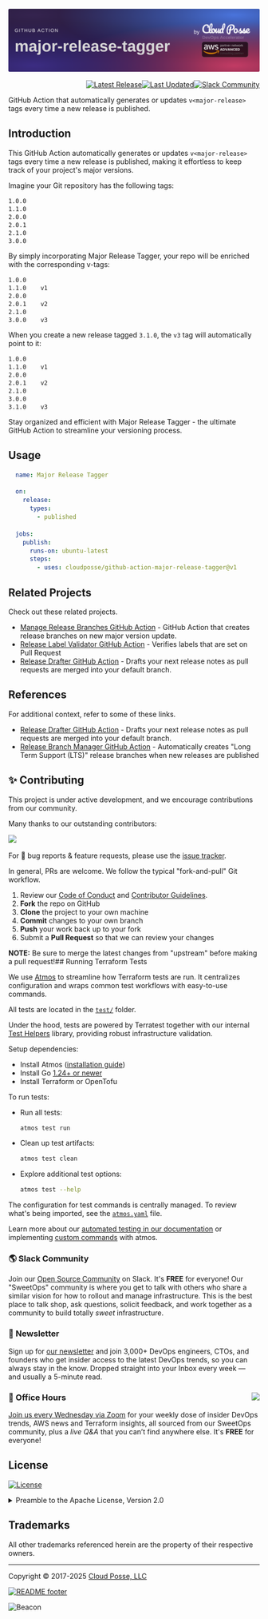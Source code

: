 

<!-- markdownlint-disable -->
<a href="https://cpco.io/homepage"><img src="https://github.com/cloudposse/github-action-major-release-tagger/blob/main/.github/banner.png?raw=true" alt="Project Banner"/></a><br/>


<p align="right"><a href="https://github.com/cloudposse/github-action-major-release-tagger/releases/latest"><img src="https://img.shields.io/github/release/cloudposse/github-action-major-release-tagger.svg?style=for-the-badge" alt="Latest Release"/></a><a href="https://github.com/cloudposse/github-action-major-release-tagger/commits"><img src="https://img.shields.io/github/last-commit/cloudposse/github-action-major-release-tagger.svg?style=for-the-badge" alt="Last Updated"/></a><a href="https://cloudposse.com/slack"><img src="https://slack.cloudposse.com/for-the-badge.svg" alt="Slack Community"/></a>

</p>
<!-- markdownlint-restore -->

<!--




  ** DO NOT EDIT THIS FILE
  **
  ** This file was automatically generated by the `cloudposse/build-harness`.
  ** 1) Make all changes to `README.yaml`
  ** 2) Run `make init` (you only need to do this once)
  ** 3) Run`make readme` to rebuild this file.
  **
  ** (We maintain HUNDREDS of open source projects. This is how we maintain our sanity.)
  **





-->

GitHub Action that automatically generates or updates `v<major-release>` tags every time a new release is published.




## Introduction

This GitHub Action automatically generates or updates `v<major-release>` tags every time a new release is published, making it effortless to keep track of your project's major versions.

Imagine your Git repository has the following tags:

```
1.0.0
1.1.0
2.0.0
2.0.1
2.1.0
3.0.0
```

By simply incorporating Major Release Tagger, your repo will be enriched with the corresponding v-tags:

```
1.0.0
1.1.0    v1
2.0.0
2.0.1    v2
2.1.0
3.0.0    v3
```

When you create a new release tagged `3.1.0`, the `v3` tag will automatically point to it:

```
1.0.0
1.1.0    v1
2.0.0
2.0.1    v2
2.1.0
3.0.0
3.1.0    v3
```

Stay organized and efficient with Major Release Tagger - the ultimate GitHub Action to streamline your versioning process.




## Usage

```yaml
  name: Major Release Tagger

  on:
    release:
      types:
        - published

  jobs:
    publish:
      runs-on: ubuntu-latest
      steps:
        - uses: cloudposse/github-action-major-release-tagger@v1
```












## Related Projects

Check out these related projects.

- [Manage Release Branches GitHub Action](https://github.com/cloudposse/github-action-release-branch-manager) - GitHub Action that creates release branches on new major version update.
- [Release Label Validator GitHub Action](https://github.com/cloudposse/github-action-release-label-validator) - Verifies labels that are set on Pull Request
- [Release Drafter GitHub Action](https://github.com/release-drafter/release-drafter) - Drafts your next release notes as pull requests are merged into your default branch.


## References

For additional context, refer to some of these links.

- [Release Drafter GitHub Action](https://github.com/release-drafter/release-drafter) - Drafts your next release notes as pull requests are merged into your default branch.
- [Release Branch Manager GitHub Action](https://github.com/cloudposse/github-action-release-branch-manager) - Automatically creates "Long Term Support (LTS)" release branches when new releases are published




## ✨ Contributing

This project is under active development, and we encourage contributions from our community.



Many thanks to our outstanding contributors:

<a href="https://github.com/cloudposse/github-action-major-release-tagger/graphs/contributors">
  <img src="https://contrib.rocks/image?repo=cloudposse/github-action-major-release-tagger&max=24" />
</a>

For 🐛 bug reports & feature requests, please use the [issue tracker](https://github.com/cloudposse/github-action-major-release-tagger/issues).

In general, PRs are welcome. We follow the typical "fork-and-pull" Git workflow.
 1. Review our [Code of Conduct](https://github.com/cloudposse/github-action-major-release-tagger/?tab=coc-ov-file#code-of-conduct) and [Contributor Guidelines](https://github.com/cloudposse/.github/blob/main/CONTRIBUTING.md).
 2. **Fork** the repo on GitHub
 3. **Clone** the project to your own machine
 4. **Commit** changes to your own branch
 5. **Push** your work back up to your fork
 6. Submit a **Pull Request** so that we can review your changes

**NOTE:** Be sure to merge the latest changes from "upstream" before making a pull request!## Running Terraform Tests

We use [Atmos](https://atmos.tools) to streamline how Terraform tests are run. It centralizes configuration and wraps common test workflows with easy-to-use commands.

All tests are located in the [`test/`](test) folder.

Under the hood, tests are powered by Terratest together with our internal [Test Helpers](https://github.com/cloudposse/test-helpers) library, providing robust infrastructure validation.

Setup dependencies:
- Install Atmos ([installation guide](https://atmos.tools/install/))
- Install Go [1.24+ or newer](https://go.dev/doc/install)
- Install Terraform or OpenTofu

To run tests:

- Run all tests:  
  ```sh
  atmos test run
  ```
- Clean up test artifacts:  
  ```sh
  atmos test clean
  ```
- Explore additional test options:  
  ```sh
  atmos test --help
  ```
The configuration for test commands is centrally managed. To review what's being imported, see the [`atmos.yaml`](https://raw.githubusercontent.com/cloudposse/.github/refs/heads/main/.github/atmos/terraform-module.yaml) file.

Learn more about our [automated testing in our documentation](https://docs.cloudposse.com/community/contribute/automated-testing/) or implementing [custom commands](https://atmos.tools/core-concepts/custom-commands/) with atmos.

### 🌎 Slack Community

Join our [Open Source Community](https://cpco.io/slack?utm_source=github&utm_medium=readme&utm_campaign=cloudposse/github-action-major-release-tagger&utm_content=slack) on Slack. It's **FREE** for everyone! Our "SweetOps" community is where you get to talk with others who share a similar vision for how to rollout and manage infrastructure. This is the best place to talk shop, ask questions, solicit feedback, and work together as a community to build totally *sweet* infrastructure.

### 📰 Newsletter

Sign up for [our newsletter](https://cpco.io/newsletter?utm_source=github&utm_medium=readme&utm_campaign=cloudposse/github-action-major-release-tagger&utm_content=newsletter) and join 3,000+ DevOps engineers, CTOs, and founders who get insider access to the latest DevOps trends, so you can always stay in the know.
Dropped straight into your Inbox every week — and usually a 5-minute read.

### 📆 Office Hours <a href="https://cloudposse.com/office-hours?utm_source=github&utm_medium=readme&utm_campaign=cloudposse/github-action-major-release-tagger&utm_content=office_hours"><img src="https://img.cloudposse.com/fit-in/200x200/https://cloudposse.com/wp-content/uploads/2019/08/Powered-by-Zoom.png" align="right" /></a>

[Join us every Wednesday via Zoom](https://cloudposse.com/office-hours?utm_source=github&utm_medium=readme&utm_campaign=cloudposse/github-action-major-release-tagger&utm_content=office_hours) for your weekly dose of insider DevOps trends, AWS news and Terraform insights, all sourced from our SweetOps community, plus a _live Q&A_ that you can’t find anywhere else.
It's **FREE** for everyone!
## License

<a href="https://opensource.org/licenses/Apache-2.0"><img src="https://img.shields.io/badge/License-Apache%202.0-blue.svg?style=for-the-badge" alt="License"></a>

<details>
<summary>Preamble to the Apache License, Version 2.0</summary>
<br/>
<br/>

Complete license is available in the [`LICENSE`](LICENSE) file.

```text
Licensed to the Apache Software Foundation (ASF) under one
or more contributor license agreements.  See the NOTICE file
distributed with this work for additional information
regarding copyright ownership.  The ASF licenses this file
to you under the Apache License, Version 2.0 (the
"License"); you may not use this file except in compliance
with the License.  You may obtain a copy of the License at

  https://www.apache.org/licenses/LICENSE-2.0

Unless required by applicable law or agreed to in writing,
software distributed under the License is distributed on an
"AS IS" BASIS, WITHOUT WARRANTIES OR CONDITIONS OF ANY
KIND, either express or implied.  See the License for the
specific language governing permissions and limitations
under the License.
```
</details>

## Trademarks

All other trademarks referenced herein are the property of their respective owners.


---
Copyright © 2017-2025 [Cloud Posse, LLC](https://cpco.io/copyright)


<a href="https://cloudposse.com/readme/footer/link?utm_source=github&utm_medium=readme&utm_campaign=cloudposse/github-action-major-release-tagger&utm_content=readme_footer_link"><img alt="README footer" src="https://cloudposse.com/readme/footer/img"/></a>

<img alt="Beacon" width="0" src="https://ga-beacon.cloudposse.com/UA-76589703-4/cloudposse/github-action-major-release-tagger?pixel&cs=github&cm=readme&an=github-action-major-release-tagger"/>
